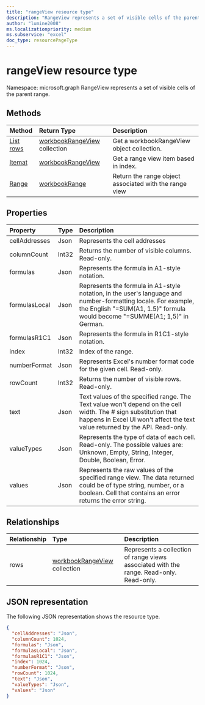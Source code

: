 ```yaml
---
title: "rangeView resource type"
description: "RangeView represents a set of visible cells of the parent range."
author: "lumine2008"
ms.localizationpriority: medium
ms.subservice: "excel"
doc_type: resourcePageType
---
```


# rangeView resource type

Namespace: microsoft.graph
RangeView represents a set of visible cells of the parent range.

## Methods

| Method		   | Return Type	|Description|
|:---------------|:--------|:----------|
|[List rows](../api/workbookrangeview-list-rows.md) |[workbookRangeView](workbookrangeview.md) collection| Get a workbookRangeView object collection.|
|[Itemat](../api/workbookrangeview-itemat.md)|[workbookRangeView](workbookrangeview.md)|Get a range view item based in index.|
|[Range](../api/workbookrangeview-range.md)|[workbookRange](workbookrange.md)|Return the range object associated with the range view|

## Properties
| Property	   | Type	|Description|
|:---------------|:--------|:----------|
|cellAddresses|Json|Represents the cell addresses
|columnCount|Int32|Returns the number of visible columns. Read-only.|
|formulas|Json|Represents the formula in A1-style notation.	|
|formulasLocal|Json|Represents the formula in A1-style notation, in the user's language and number-formatting locale. For example, the English "=SUM(A1, 1.5)" formula would become "=SUMME(A1; 1,5)" in German.	|
|formulasR1C1|Json|Represents the formula in R1C1-style notation.	|
|index|Int32|Index of the range.|
|numberFormat|Json|Represents Excel's number format code for the given cell. Read-only.	|
|rowCount|Int32|Returns the number of visible rows. Read-only.	|
|text|Json|Text values of the specified range. The Text value won't depend on the cell width. The # sign substitution that happens in Excel UI won't affect the text value returned by the API. Read-only.	|
|valueTypes|Json|Represents the type of data of each cell. Read-only. The possible values are: Unknown, Empty, String, Integer, Double, Boolean, Error.	|
|values|Json|Represents the raw values of the specified range view. The data returned could be of type string, number, or a boolean. Cell that contains an error returns the error string.	|

## Relationships
| Relationship | Type	|Description|
|:---------------|:--------|:----------|
|rows|[workbookRangeView](workbookrangeview.md) collection| Represents a collection of range views associated with the range. Read-only.	Read-only.|

## JSON representation
The following JSON representation shows the resource type.
<!-- {
  "blockType": "resource",
  "baseType": "microsoft.graph.entity",
  "optionalProperties": [  ],
  "@odata.type": "microsoft.graph.workbookRangeView"
}-->
```json
{
  "cellAddresses": "Json",
  "columnCount": 1024,
  "formulas": "Json",
  "formulasLocal": "Json",
  "formulasR1C1": "Json",
  "index": 1024,
  "numberFormat": "Json",
  "rowCount": 1024,
  "text": "Json",
  "valueTypes": "Json",
  "values": "Json"
}
```

